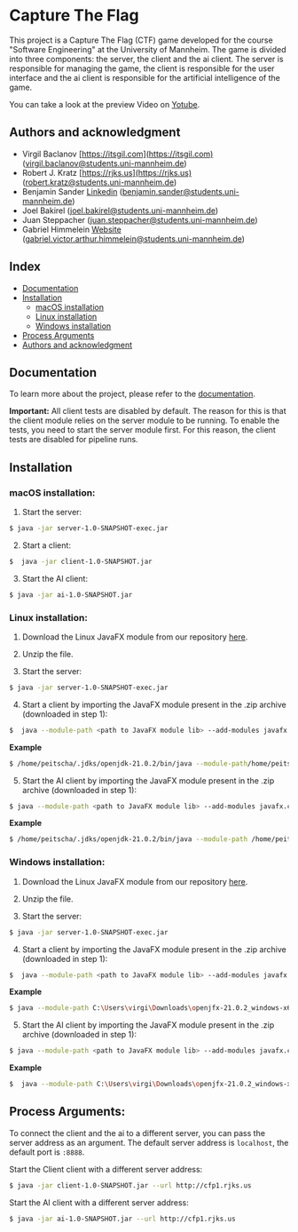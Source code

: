 # Capture The Flag

This project is a Capture The Flag (CTF) game developed for the course "Software Engineering" at the University of Mannheim. The game is divided into three components: the server, the client and the ai client. The server is responsible for managing the game, the client is responsible for the user interface and the ai client is responsible for the artificial intelligence of the game.

You can take a look at the preview Video on [Yotube](https://www.youtube.com/watch?v=7C8xyCcURro).

## Authors and acknowledgment

- Virgil Baclanov [https://itsgil.com](https://itsgil.com) (virgil.baclanov@students.uni-mannheim.de)
- Robert J. Kratz [https://rjks.us](https://rjks.us) (robert.kratz@students.uni-mannheim.de)
- Benjamin Sander [Linkedin](https://www.linkedin.com/in/benjamin-sander-17b398289/) (benjamin.sander@students.uni-mannheim.de)
- Joel Bakirel (joel.bakirel@students.uni-mannheim.de)
- Juan Steppacher (juan.steppacher@students.uni-mannheim.de)
- Gabriel Himmelein [Website](https://gabrielhimmelein.com) (gabriel.victor.arthur.himmelein@students.uni-mannheim.de)

## Index

- [Documentation](#documentation)
- [Installation](#installation)
  - [macOS installation](#macos-installation)
  - [Linux installation](#linux-installation)
  - [Windows installation](#windows-installation)
- [Process Arguments](#process-arguments)
- [Authors and acknowledgment](#authors-and-acknowledgment)

## Documentation

To learn more about the project, please refer to the [documentation](/docs/README.md).

**Important:** All client tests are disabled by default. The reason for this is that the client module relies on the server module to be running. To enable the tests, you need to start the server module first. For this reason, the client tests are disabled for pipeline runs.

## Installation

### macOS installation:

1. Start the server:

```bash
$ java -jar server-1.0-SNAPSHOT-exec.jar
```

2. Start a client:

```bash
$  java -jar client-1.0-SNAPSHOT.jar
```

3. Start the AI client:

```bash
$ java -jar ai-1.0-SNAPSHOT.jar
```

### Linux installation:

1. Download the Linux JavaFX module from our repository [here](https://swt-praktikum.informatik.uni-mannheim.de/cfp/cfp1/-/blob/main/utilities/openjfx-22.0.1_linux-x64_bin-sdk.zip?ref_type=heads).

2. Unzip the file.

3. Start the server:

```bash
$ java -jar server-1.0-SNAPSHOT-exec.jar
```

4. Start a client by importing the JavaFX module present in the .zip
   archive (downloaded in step 1):

```bash
$  java --module-path <path to JavaFX module lib> --add-modules javafx.controls,javafx.fxml -jar client-1.0-SNAPSHOT.jar
```

**Example**

```bash
$ /home/peitscha/.jdks/openjdk-21.0.2/bin/java --module-path/home/peitscha/Downloads/openjfx-22.0.1_linux-x64_bin-sdk/javafx-sdk-22.0.1/lib --add-modules javafx.controls,javafx.fxml -jar client-1.0-SNAPSHOT.jar
```

5. Start the AI client by importing the JavaFX module present in the
   .zip archive (downloaded in step 1):

```bash
$ java --module-path <path to JavaFX module lib> --add-modules javafx.controls,javafx.fxml -jar ai-1.0-SNAPSHOT.jar
```

**Example**

```bash
$ /home/peitscha/.jdks/openjdk-21.0.2/bin/java --module-path /home/peitscha/Downloads/openjfx-22.0.1_linux-x64_bin-sdk/javafx-sdk-22.0.1/lib --add-modules javafx.controls,javafx.fxml -jar ai-1.0-SNAPSHOT.jar
```

### Windows installation:

1. Download the Linux JavaFX module from our repository [here](https://swt-praktikum.informatik.uni-mannheim.de/cfp/cfp1/-/blob/main/utilities/openjfx-21.0.2_windows-x64_bin-sdk.zip?ref_type=heads).

2. Unzip the file.

3. Start the server:

```bash
$ java -jar server-1.0-SNAPSHOT-exec.jar
```

4. Start a client by importing the JavaFX module present in the .zip
   archive (downloaded in step 1):

```bash
$  java --module-path <path to JavaFX module lib> --add-modules javafx.controls,javafx.fxml -jar client-1.0-SNAPSHOT.jar
```

**Example**

```bash
$ java --module-path C:\Users\virgi\Downloads\openjfx-21.0.2_windows-x64_bin-sdk\javafx-sdk-21.0.2\lib --add-modules javafx.controls,javafx.fxml -jar client-1.0-SNAPSHOT.jar
```

5. Start the AI client by importing the JavaFX module present in the
   .zip archive (downloaded in step 1):

```bash
$ java --module-path <path to JavaFX module lib> --add-modules javafx.controls,javafx.fxml -jar ai-1.0-SNAPSHOT.jar
```

**Example**

```bash
$  java --module-path C:\Users\virgi\Downloads\openjfx-21.0.2_windows-x64_bin-sdk\javafx-sdk-21.0.2\lib --add-modules javafx.controls,javafx.fxml -jar ai-1.0-SNAPSHOT.jar
```

## Process Arguments:

To connect the client and the ai to a different server, you can pass the server address as an argument. The default server address is `localhost`, the default port is `:8888`.

Start the Client client with a different server address:

```bash
$ java -jar client-1.0-SNAPSHOT.jar --url http://cfp1.rjks.us
```

Start the AI client with a different server address:

```bash
$ java -jar ai-1.0-SNAPSHOT.jar --url http://cfp1.rjks.us
```
